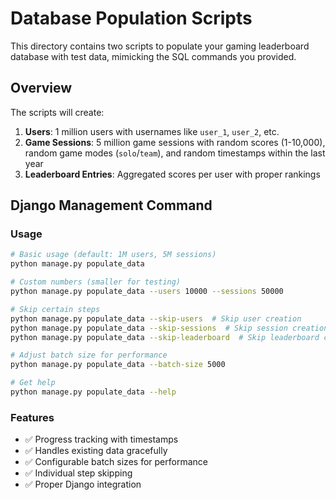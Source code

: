 # Database Population Scripts

This directory contains two scripts to populate your gaming leaderboard database with test data, mimicking the SQL commands you provided.

## Overview

The scripts will create:
1. **Users**: 1 million users with usernames like `user_1`, `user_2`, etc.
2. **Game Sessions**: 5 million game sessions with random scores (1-10,000), random game modes (`solo`/`team`), and random timestamps within the last year
3. **Leaderboard Entries**: Aggregated scores per user with proper rankings

## Django Management Command

### Usage
```bash
# Basic usage (default: 1M users, 5M sessions)
python manage.py populate_data

# Custom numbers (smaller for testing)
python manage.py populate_data --users 10000 --sessions 50000

# Skip certain steps
python manage.py populate_data --skip-users  # Skip user creation
python manage.py populate_data --skip-sessions  # Skip session creation
python manage.py populate_data --skip-leaderboard  # Skip leaderboard creation

# Adjust batch size for performance
python manage.py populate_data --batch-size 5000

# Get help
python manage.py populate_data --help
```

### Features
- ✅ Progress tracking with timestamps
- ✅ Handles existing data gracefully
- ✅ Configurable batch sizes for performance
- ✅ Individual step skipping
- ✅ Proper Django integration

